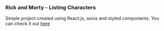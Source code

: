 ### Rick and Morty - Listing Characters

Simple project created using React.js, axios and styled components.
You can check it out [here](https://rick-and-morty-andersonrodriguesdev.netlify.app/)